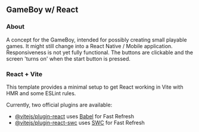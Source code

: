 ## GameBoy w/ React

### About

A concept for the GameBoy, intended for possibly creating small playable games. It might still change into a React Native / Mobile application. Responsiveness is not yet fully functional. The buttons are clickable and the screen 'turns on' when the start button is pressed.

### React + Vite

This template provides a minimal setup to get React working in Vite with HMR and some ESLint rules.

Currently, two official plugins are available:

- [@vitejs/plugin-react](https://github.com/vitejs/vite-plugin-react/blob/main/packages/plugin-react/README.md) uses [Babel](https://babeljs.io/) for Fast Refresh
- [@vitejs/plugin-react-swc](https://github.com/vitejs/vite-plugin-react-swc) uses [SWC](https://swc.rs/) for Fast Refresh

